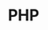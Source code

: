 ---
title: 'PHP'
pageIntro: 'A collection of PHP topics, tips and tricks to use in daily web development.'
metaTitle: ''
metaDesc: ''
collection: 'php'
eleventyNavigation:
  key: PHP
  order: 2  
layout: 'layouts/topic-overview.html'
---